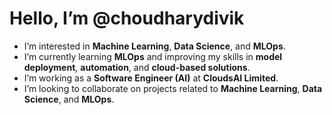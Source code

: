 # Hello, I’m @choudharydivik

- I’m interested in **Machine Learning**, **Data Science**, and **MLOps**.
- I’m currently learning **MLOps** and improving my skills in **model deployment**, **automation**, and **cloud-based solutions**.
- I’m working as a **Software Engineer (AI)** at **CloudsAI Limited**.
- I’m looking to collaborate on projects related to **Machine Learning**, **Data Science**, and **MLOps**.


